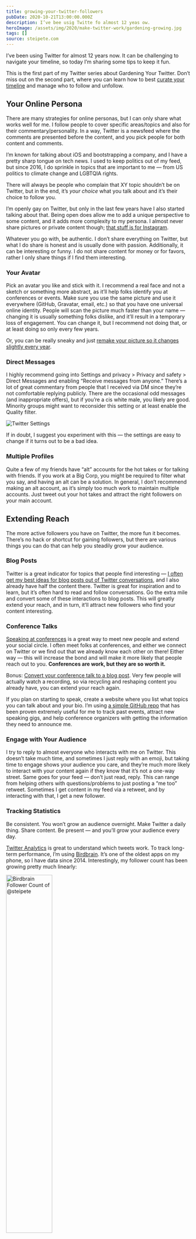 ```yaml
---
title: growing-your-twitter-followers
pubDate: 2020-10-21T13:00:00.000Z
description: I’ve bee usig Twitte fo almost 12 yeas ow.
heroImage: /assets/img/2020/make-twitter-work/gardening-growing.jpg
tags: []
source: steipete.com
---
```


I’ve been using Twitter for almost 12 years now. It can be challenging to navigate your timeline, so today I’m sharing some tips to keep it fun.

This is the first part of my Twitter series about Gardening Your Twitter. Don’t miss out on the second part, where you can learn how to best [curate your timeline](/posts/curating-your-twitter-timeline/) and manage who to follow and unfollow.

## Your Online Persona

There are many strategies for online personas, but I can only share what works well for me. I follow people to cover specific areas/topics and also for their commentary/personality. In a way, Twitter is a newsfeed where the comments are presented before the content, and you pick people for both content and comments.

I’m known for talking about iOS and bootstrapping a company, and I have a pretty sharp tongue on tech news. I used to keep politics out of my feed, but since 2016, I do sprinkle in topics that are important to me — from US politics to climate change and LGBTQIA rights.

There will always be people who complain that XY topic shouldn’t be on Twitter, but in the end, it’s *your choice* what you talk about and it’s their choice to follow you.

I’m openly gay on Twitter, but only in the last few years have I also started talking about that. Being open does allow me to add a unique perspective to some content, and it adds more complexity to my persona. I almost never share pictures or private content though; [that stuff is for Instagram](https://www.instagram.com/sportg33k/).

Whatever you go with, be authentic. I don’t share everything on Twitter, but what I do share is honest and is usually done with passion. Additionally, it can be interesting or funny. I do not share content for money or for favors, rather I only share things if I find them interesting.

### Your Avatar

Pick an avatar you like and stick with it. I recommend a real face and not a sketch or something more abstract, as it’ll help folks identify you at conferences or events. Make sure you use the same picture and use it everywhere (GitHub, Gravatar, email, etc.) so that you have one universal online identity. People will scan the picture much faster than your name — changing it is usually something folks dislike, and it’ll result in a temporary loss of engagement. You can change it, but I recommend not doing that, or at least doing so only every few years.

Or, you can be really sneaky and just [remake your picture so it changes slightly every year](https://krausefx.com/blog/continuous-delivery-for-your-profile-picture).

### Direct Messages

I highly recommend going into Settings and privacy > Privacy and safety > Direct Messages and enabling “Receive messages from anyone.” There’s a lot of great commentary from people that I received via DM since they’re not comfortable replying publicly. There are the occasional odd messages (and inappropriate offers), but if you’re a cis white male, you likely are good. Minority groups might want to reconsider this setting or at least enable the Quality filter.

![Twitter Settings](/assets/img/2020/make-twitter-work/settings.png)

If in doubt, I suggest you experiment with this — the settings are easy to change if it turns out to be a bad idea.

### Multiple Profiles

Quite a few of my friends have “alt” accounts for the hot takes or for talking with friends. If you work at a Big Corp, you might be required to filter what you say, and having an alt can be a solution. In general, I don’t recommend making an alt account, as it’s simply too much work to maintain multiple accounts. Just tweet out your hot takes and attract the right followers on your main account.

## Extending Reach

The more active followers you have on Twitter, the more fun it becomes. There’s no hack or shortcut for gaining followers, but there are various things you can do that can help you steadily grow your audience.

### Blog Posts

Twitter is a great indicator for topics that people find interesting — [I often get my best ideas for blog posts out of Twitter conversations](https://twitter.com/steipete/status/1297956386836566016), and I also already have half the content there. Twitter is great for inspiration and to learn, but it’s often hard to read and follow conversations. Go the extra mile and convert some of these interactions to blog posts. This will greatly extend your reach, and in turn, it’ll attract new followers who find your content interesting.

### Conference Talks

[Speaking at conferences](https://steipete.tv/) is a great way to meet new people and extend your social circle. I often meet folks at conferences, and either we connect on Twitter or we find out that we already know each other on there! Either way — this will increase the bond and will make it more likely that people reach out to you. **Conferences are work, but they are so worth it.** 

Bonus: [Convert your conference talk to a blog post](https://pspdfkit.com/blog/2018/binary-frameworks-swift/). Very few people will actually watch a recording, so via recycling and reshaping content you already have, you can extend your reach again.

If you plan on starting to speak, create a website where you list what topics you can talk about and your bio. I’m using [a simple GitHub repo](https://github.com/steipete/speaking) that has been proven extremely useful for me to track past events, attract new speaking gigs, and help conference organizers with getting the information they need to announce me.

### Engage with Your Audience

I try to reply to almost everyone who interacts with me on Twitter. This doesn’t take much time, and sometimes I just reply with an emoji, but taking time to engage shows your audience you care, and they’re much more likely to interact with your content again if they know that it’s not a one-way street. Same goes for your feed — don’t just read, reply. This can range from helping others with questions/problems to just posting a “me too” retweet. Sometimes I get content in my feed via a retweet, and by interacting with that, I get a new follower.

### Tracking Statistics

Be consistent. You won’t grow an audience overnight. Make Twitter a daily thing. Share content. Be present — and you’ll grow your audience every day.

[Twitter Analytics](https://analytics.twitter.com/) is great to understand which tweets work. To track long-term performance, I’m using [Birdbrain](http://birdbrainapp.com/). It’s one of the oldest apps on my phone, so I have data since 2014. Interestingly, my follower count has been growing pretty much linearly:

<img src="/assets/img/2020/make-twitter-work/follower.png" alt="Birdbrain Follower Count of @steipete" width="50%">

## Tweets that Work

I do share a lot of news articles. I often just quote something interesting from the news if it doesn’t need strong commentary, but the inclusion of a pull quote helps show that it’s worth reading.

The tweets that are the most engaging, however, usually are original content, particularly in context with your audience and topics of interest. Here are some of my top performing tweets from the last few months, with about 80K–450K impressions each. Sometimes it’s the [ridiculous tweets that explode](https://twitter.com/steipete/status/1310331623729229827), and sometimes you [don’t need words](https://twitter.com/steipete/status/1306884214252613632?s=20). It also can be news commentary if the comment [really nails it](https://twitter.com/steipete/status/1288151223028322304) or just [really fits](https://twitter.com/steipete/status/1281547449660825601).

<blockquote class="twitter-tweet"><a href="https://twitter.com/steipete/status/1313864628967964672?s=21"></a></blockquote>

<blockquote class="twitter-tweet"><a href="https://twitter.com/steipete/status/1317061856901570560?s=20"></a></blockquote>

### Using Threads

Lately I’ve been using more and more threads to connect tweets over time — this has been proven to be really great, as it immediately gives people context, they can read more, and the official Twitter client also usually shows 2–3 tweets in a thread, giving you more “space” in the timeline. Here’s an example:

<blockquote class="twitter-tweet"><a href="https://twitter.com/steipete/status/1277623561604214784"></a></blockquote>

## Curating Your Timeline

Who you follow defines your Twitter experience. Learn how you can curate your Twitter timeline to keep it fun and interesting by reading [the second part of this series](/posts/curating-your-twitter-timeline/).

## Addendum: Building Personal Brands for Introverts

I gave a talk at UIKonf in Berlin in 2018 about Building Personal Brands for Introverts. This talk is still highly relevant and goes even deeper into defining your online identity. Check it out if you want to know more.

<iframe width="560" height="315" src="https://www.youtube-nocookie.com/embed/0c6izSzP-KQ" frameborder="0" allow="accelerometer; autoplay; clipboard-write; encrypted-media; gyroscope; picture-in-picture" allowfullscreen></iframe>
